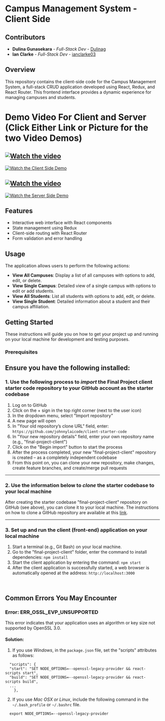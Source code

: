 # Campus Management System - Client Side

## Contributors
- **Dulina Gunasekara** - *Full-Stack Dev* - [Dulinag](https://github.com/Dulinag)
- **Ian Clarke** - *Full-Stack Dev* - [ianclarke03 ](https://github.com/ianclarke03 )


## Overview
This repository contains the client-side code for the Campus Management System, a full-stack CRUD application developed using React, Redux, and React Router. This frontend interface provides a dynamic experience for managing campuses and students.

# Demo Video For Client and Server (Click Either Link or Picture for the two Video Demos)

## [![Watch the video](https://img.youtube.com/vi/INSERT_VIDEO_ID_HERE/maxresdefault.jpg)](https://vimeo.com/945860567)

[![Watch the Client Side Demo](https://github.com/Dulinag/final-project-server/assets/83606238/ccc1fb8b-9bcd-4f42-b63f-b942267a2ceb)](https://vimeo.com/945860567)

## [![Watch the video](https://img.youtube.com/vi/INSERT_VIDEO_ID_HERE/maxresdefault.jpg)](https://vimeo.com/945863884)

[![Watch the Server Side Demo](https://github.com/Dulinag/final-project-server/assets/83606238/631372f3-6f50-4bdb-9af4-1a64d0f48417)](https://vimeo.com/945863884)



## Features
- Interactive web interface with React components
- State management using Redux
- Client-side routing with React Router
- Form validation and error handling

## Usage
The application allows users to perform the following actions:
- **View All Campuses**: Display a list of all campuses with options to add, edit, or delete.
- **View Single Campus**: Detailed view of a single campus with options to edit or add students.
- **View All Students**: List all students with options to add, edit, or delete.
- **View Single Student**: Detailed information about a student and their campus affiliation.


## Getting Started
These instructions will guide you on how to get your project up and running on your local machine for development and testing purposes.

### Prerequisites
Ensure you have the following installed:
----------
### 1. Use the following process to ***import*** the Final Project client starter code repository to your GitHub account as the starter codebase
1.	Log on to GitHub
2.	Click on the + sign in the top right corner (next to the user icon)
3.	In the dropdown menu, select "Import repository"
4.	A new page will open
5.	In "Your old repository’s clone URL" field, enter: `https://github.com/johnnylaicode/client-starter-code`
6.	In "Your new repository details" field, enter your own repository name (e.g., "final-project-client")
7.	Click on the "Begin import" button to start the process
8.	After the process completed, your new "final-project-client" repository is created – as a completely independent codebase
9.	From this point on, you can clone your new repository, make changes, create feature branches, and create/merge pull requests

----------
### 2. Use the information below to ***clone*** the starter codebase to your local machine
After creating the starter codebase "final-project-client" repository on GitHub (see above), you can clone it to your local machine. The instructions on how to clone a GitHub repository are available at this [link](https://docs.github.com/en/repositories/creating-and-managing-repositories/cloning-a-repository).

----------
### 3. Set up and run the client (front-end) application on your local machine
1.	Start a terminal (e.g., Git Bash) on your local machine.
2.  Go to the "final-project-client" folder, enter the command to install dependencies: `npm install` 
3.	Start the client application by entering the command: `npm start` 
4.	After the client application is successfully started, a web browser is automatically opened at the address: `http://localhost:3000` 

<br/>

## Common Errors You May Encounter
### Error: ERR_OSSL_EVP_UNSUPPORTED
This error indicates that your application uses an algorithm or key size not supported by OpenSSL 3.0.
#### Solution: 
1. If you use *Windows*, in the `package.json` file, set the "scripts" attributes as follows:

```
  "scripts": {
  "start": "SET NODE_OPTIONS=--openssl-legacy-provider && react-scripts start", 
  "build": "SET NODE_OPTIONS=--openssl-legacy-provider && react-scripts build", 
  ...
    },
```

2. If you use *Mac OSX or Linux*, include the following command in the `~/.bash_profile` or `~/.bashrc` file.

```
  export NODE_OPTIONS=--openssl-legacy-provider
```
